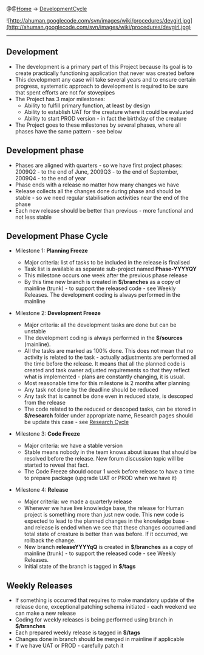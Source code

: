 @@[Home](Home.md) -> [DevelopmentCycle](DevelopmentCycle.md)

![http://ahuman.googlecode.com/svn/images/wiki/procedures/devgirl.jpg](http://ahuman.googlecode.com/svn/images/wiki/procedures/devgirl.jpg)

---


## Development ##

  * The development is a primary part of this Project because its goal is to create practically functioning application that never was created before
  * This development any case will take several years and to ensure certain progress, systematic approach to development is required to be sure that spent efforts are not for stovepipes
  * The Project has 3 major milestones:
    * Ability to fulfill primary function, at least by design
    * Ability to establish UAT for the creature where it could be evaluated
    * Ability to start PROD version - in fact the birthday of the creature
  * The Project goes to these milestones by several phases, where all phases have the same pattern - see below

## Development phase ##

  * Phases are aligned with quarters - so we have first project phases: 2009Q2 - to the end of June, 2009Q3 - to the end of September, 2009Q4 - to the end of year
  * Phase ends with a release no matter how many changes we have
  * Release collects all the changes done during phase and should be stable - so we need regular stabilisation activities near the end of the phase
  * Each new release should be better than previous - more functional and not less stable

## Development Phase Cycle ##

  * Milestone 1: **Planning Freeze**
    * Major criteria: list of tasks to be included in the release is finalised
    * Task list is available as separate sub-project named **Phase-YYYYQY**
    * This milestone occurs one week after the previous phase release
    * By this time new branch is created in **$/branches** as a copy of mainline (trunk) - to support the released code - see Weekly Releases. The development coding is always performed in the mainline

  * Milestone 2: **Development Freeze**
    * Major criteria: all the development tasks are done but can be unstable
    * The development coding is always performed in the **$/sources** (mainline).
    * All the tasks are marked as 100% done. This does not mean that no activity is related to the task - actually adjustments are performed all the time before the release. It means that all the planned code is created and task owner adjusted requirements so that they reflect what is implemented - plans are constantly changing, it is usual.
    * Most reasonable time for this milestone is 2 months after planning
    * Any task not done by the deadline should be reduced
    * Any task that is cannot be done even in reduced state, is descoped from the release
    * The code related to the reduced or descoped tasks, can be stored in **$/research** folder under appropriate name, Research pages should be update this case - see [Research Cycle](ResearchCycle.md)

  * Milestone 3: **Code Freeze**
    * Major criteria: we have a stable version
    * Stable means nobody in the team knows about issues that should be resolved before the release. New forum discussion topic will be started to reveal that fact.
    * The Code Freeze should occur 1 week before release to have a time to prepare package (upgrade UAT or PROD when we have it)

  * Milestone 4: **Release**
    * Major criteria: we made a quarterly release
    * Whenever we have live knowledge base, the release for Human project is something more than just new code. This new code is expected to lead to the planned changes in the knowledge base - and release is ended when we see that these changes occurred and total state of creature is better than was before. If it occurred, we rollback the change.
    * New branch **releaseYYYYqQ** is created in **$/branches** as a copy of mainline (trunk) - to support the released code - see Weekly Releases.
    * Initial state of the branch is tagged in **$/tags**

## Weekly Releases ##

  * If something is occurred that requires to make mandatory update of the release done, exceptional patching schema initiated - each weekend we can make a new release
  * Coding for weekly releases is being performed using branch in **$/branches**
  * Each prepared weekly release is tagged in **$/tags**
  * Changes done in branch should be merged in mainline if applicable
  * If we have UAT or PROD - carefully patch it
